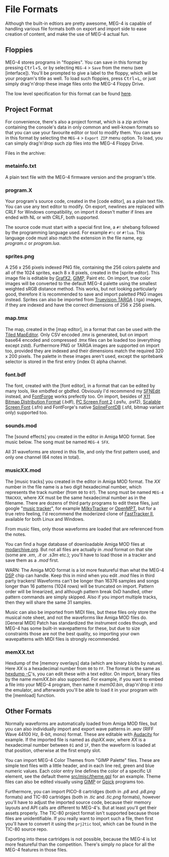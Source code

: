 File Formats
============

Although the built-in edtiors are pretty awesome, MEG-4 is capable of handling various file formats both on export and import
side to ease creation of content, and make the use of MEG-4 actual fun.

Floppies
--------

MEG-4 stores programs in "floppies". You can save in this format by pressing <kbd>Ctrl</kbd>+<kbd>S</kbd>, or by selecting
`MEG-4` > `Save` from the menu (see [interface]). You'll be prompted to give a label to the floppy, which will be your program's
title as well. To load such floppies, press <kbd>Ctrl</kbd>+<kbd>L</kbd>, or just simply drag'n'drop these image files onto the
MEG-4 Floppy Drive.

The low level specification for this format can be found [here](https://gitlab.com/bztsrc/meg4/blob/main/docs/floppy.md).

Project Format
--------------

For convenience, there's also a project format, which is a zip archive containing the console's data in only common and
well-known formats so that you can use your favourite editor or tool to modify them. You can save in this format by selecting
the `MEG-4` > `Export ZIP` menu option. To load, you can simply drag'n'drop such zip files into the MEG-4 Floppy Drive.

Files in the archive:

### metainfo.txt

A plain text file with the MEG-4 firmware version and the program's title.

### program.X

Your program's source code, created in the [code editor], as a plain text file. You can use any text editor to modify. On export,
newlines are replaced with CRLF for Windows compatibility, on import it doesn't matter if lines are ended with NL or with CRLF,
both supported.

The source code must start with a special first line, a `#!` shebang followed by the programming language used. For example
`#!c` or `#!lua`. This language code must also match the extension in the file name, eg: *program.c* or *program.lua*.

### sprites.png

A 256 x 256 pixels indexed PNG file, containing the 256 colors palette and all of the 1024 sprites, each 8 x 8 pixels, created
in the [sprite editor]. This image file is editable by [GrafX2](http://grafx2.chez.com), [GIMP](https://www.gimp.org), Paint etc.
On import, true color images will be converted to the default MEG-4 palette using the smallest weighted sRGB distance method. This
works, but not looking particularly good, therefore it is recommended to save and import paletted PNG images instead. Sprites can
also be imported from [Truevision TARGA](http://www.gamers.org/dEngine/quake3/TGA.txt) (.tga) images, if they are indexed and have
the correct dimensions of 256 x 256 pixels.

### map.tmx

The map, created in the [map editor], in a format that can be used with the [Tiled MapEditor](https://www.mapeditor.org). Only
CSV encoded *.tmx* is generated, but on import base64 encoded and compressed *.tmx* files can be loaded too (everything except
zstd). Furthermore PNG or TARGA images are supported on import too, provided they are indexed and their dimensions match the
required 320 x 200 pixels. The palette in these images aren't used, except the spritebank selector is stored in the first entry
(index 0) alpha channel.

### font.bdf

The font, created with the [font editor], in a format that can be edited by many tools, like xmbdfed or gbdfed. Obviously I'd
recommend my [SFNEdit](https://gitlab.com/bztsrc/scalable-font2) instead, and [FontForge](https://fontforge.org) works prefectly
too. On import, besides of [X11 Bitmap Distribution Format](https://www.x.org/docs/BDF/bdf.pdf) (.bdf),
[PC Screen Font 2](https://www.win.tue.nl/~aeb/linux/kbd/font-formats-1.html) (.psfu, .psf2),
[Scalable Screen Font](https://gitlab.com/bztsrc/scalable-font2/blob/master/docs/sfn_format.md) (.sfn) and FontForge's native
[SplineFontDB](https://fontforge.org/docs/techref/sfdformat.html) (.sfd, bitmap variant only) supported too.

### sounds.mod

The [sound effects] you created in the editor in Amiga MOD format. See music below. The song must be named `MEG-4 SFX`.

All 31 waveforms are stored in this file, and only the first pattern used, and only one channel (64 notes in total).

### musicXX.mod

The [music tracks] you created in the editor in Amiga MOD format. The *XX* number in the file name is a two digit hexadecimal
number, which represents the track number (from `00` to `07`). The song must be named `MEG-4 TRACKXX`, where *XX* must be the
same hexadecimal number as in the filename. There are dozens of third party programs to edit these files, just google
"[music tracker](https://en.wikipedia.org/wiki/Music_tracker)", for example [MilkyTracker](https://milkytracker.org) or
[OpenMPT](https://openmpt.org), but for a true retro feeling, I'd recommend the moderized clone of
[FastTracker II](https://github.com/8bitbubsy/ft2-clone), available for both Linux and Windows.

From music files, only those waveforms are loaded that are referenced from the notes.

You can find a huge database of downloadable Amiga MOD files at [modarchive.org](https://modarchive.org). But not all files are
actually in *.mod* format on that site (some are *.xm*, *.it* or *.s3m* etc.); you'll have to load those in a tracker and save
them as a *.mod* first.

WARN: The Amiga MOD format is a lot more featureful than what the MEG-4 [DSP](#digital_signal_processor) chip can handle. Keep
this in mind when you edit *.mod* files in third party trackers! Waveforms can't be longer than 16376 samples and songs longer
than 16 patterns (1024 rows) will be truncated on import. Pattern order will be linearized, and although pattern break 0xD
handled, other pattern commands are simply skipped. Also if you import multiple tracks, then they will share the same 31 samples.

Music can also be imported from MIDI files, but these files only store the musical note sheet, and not the waveforms like Amiga
MOD files do. [General MIDI] Patch has standardized the instrument codes though, and MEG-4 has some built-in wavepatterns for
these, but due to size constraints those are not the best quality, so importing your own wavepatterns with MIDI files is strongly
recommended.

### memXX.txt

Hexdump of the [memory overlays] data (which are binary blobs by nature). Here *XX* is a hexadecimal number from `00` to `FF`. The
format is the same as [hexdump -C](https://en.wikipedia.org/wiki/Hex_dump)'s, you can edit these with a text editor. On import,
binary files by the name *memXX.bin* also supported. For example, if you want to embed a file into your MEG-4 program, then name
it *mem00.bin*, drap'n'drop it into the emulator, and afterwards you'll be able to load it in your program with the [memload]
function.

Other Formats
-------------

Normally waveforms are automatically loaded from Amiga MOD files, but you can also individually import and export wave patterns
in *.wav* (RIFF Wave 44100 Hz, 8-bit, mono) format. These are editable with [Audacity](https://www.audacityteam.org) for example.
If the imported file is named as *dspXX.wav*, where *XX* is a hexadecimal number between `01` and `1F`, then the waveform is
loaded at that position, otherwise at the first empty slot.

You can import MEG-4 Color Themes from "GIMP Palette" files. These are simple text files with a little header, and in each line
red, green and blue numeric values. Each color entry line defines the color of a specific UI element, see the default theme
[src/misc/theme.gpl](https://gitlab.com/bztsrc/meg4/blob/main/src/misc/theme.gpl) for an example. Theme files can also be edited
visually using [GIMP](https://www.gimp.org) or [Gpick](http://www.gpick.org) programs too.

Furthermore, you can import PICO-8 cartridges (both in *.p8* and *.p8.png* formats) and TIC-80 cartridges (both in *.tic* and
*.tic.png* formats), however you'll have to adjust the imported source code, because their memory layouts and API calls are
different to MEG-4's. But at least you'll get their assets properly. The TIC-80 project format isn't supported because those
files are unidentifiable. If you really want to import such a file, then first you'll have to convert it using the `prj2tic`
tool, which can be found in the TIC-80 source repo.

Exporting into these cartridges is not possible, because the MEG-4 is lot more featureful than the competition. There's simply
no place for all the MEG-4 features in those files.
